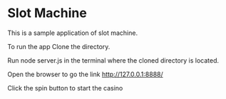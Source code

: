 # Slot Machine

This is a sample application of slot machine.

To run the app
Clone the directory.

Run node server.js in the terminal where the cloned directory is located.

Open the browser to go the link http://127.0.0.1:8888/

Click the spin button to start the casino
